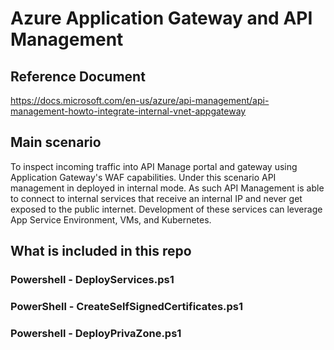 # Azure Application Gateway and API Management

## Reference Document
https://docs.microsoft.com/en-us/azure/api-management/api-management-howto-integrate-internal-vnet-appgateway

## Main scenario

To inspect incoming traffic into API Manage portal and gateway using Application Gateway's WAF capabilities. Under this scenario API management in deployed in internal mode. As such API Management is able to connect to internal services that receive an internal IP and never get exposed to the public internet. Development of these services can leverage App Service Environment, VMs, and Kubernetes.

## What is included in this repo

### Powershell - DeployServices.ps1

### PowerShell - CreateSelfSignedCertificates.ps1

### Powershell - DeployPrivaZone.ps1


